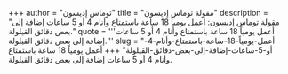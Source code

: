 +++
author = "توماس إديسون"
title = "مقولة توماس إديسون"
description = "مقولة توماس إديسون: أعمل يومياً 18 ساعة باستمتاع وأنام 4 أو 5 ساعات إضافة إلى بعض دقائق القيلولة."
quote = '''أعمل يومياً 18 ساعة باستمتاع وأنام 4 أو 5 ساعات إضافة إلى بعض دقائق القيلولة.'''
slug = "أعمل-يومياً-18-ساعة-باستمتاع-وأنام-4-أو-5-ساعات-إضافة-إلى-بعض-دقائق-القيلولة"
+++
أعمل يومياً 18 ساعة باستمتاع وأنام 4 أو 5 ساعات إضافة إلى بعض دقائق القيلولة.
